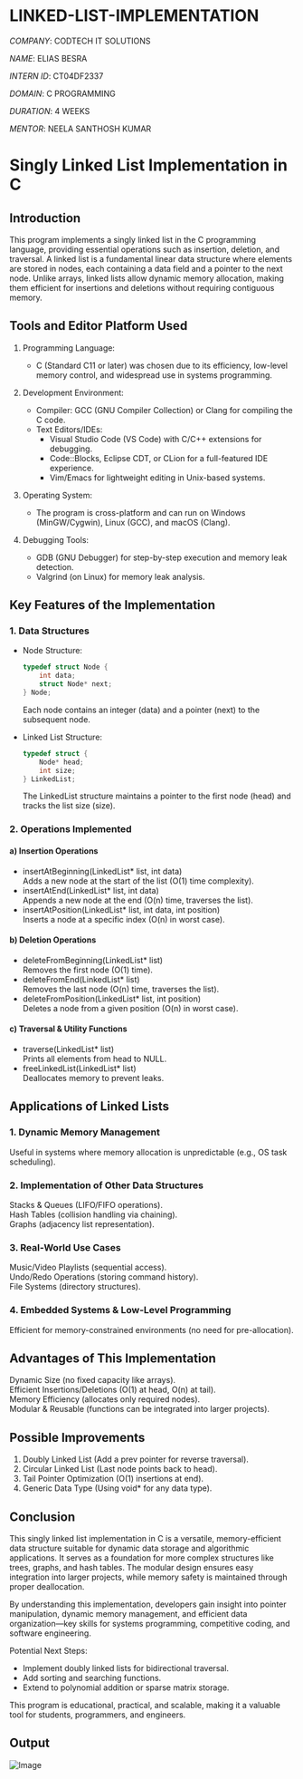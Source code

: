 # LINKED-LIST-IMPLEMENTATION

*COMPANY*: CODTECH IT SOLUTIONS

*NAME*: ELIAS BESRA

*INTERN ID*: CT04DF2337

*DOMAIN*: C PROGRAMMING

*DURATION*: 4 WEEKS

*MENTOR*: NEELA SANTHOSH KUMAR

# Singly Linked List Implementation in C  

## Introduction  
This program implements a singly linked list in the C programming language, providing essential operations such as insertion, deletion, and traversal. A linked list is a fundamental linear data structure where elements are stored in nodes, each containing a data field and a pointer to the next node. Unlike arrays, linked lists allow dynamic memory allocation, making them efficient for insertions and deletions without requiring contiguous memory.  

## Tools and Editor Platform Used  
1. Programming Language:  
   - C (Standard C11 or later) was chosen due to its efficiency, low-level memory control, and widespread use in systems programming.  

2. Development Environment:  
   - Compiler: GCC (GNU Compiler Collection) or Clang for compiling the C code.  
   - Text Editors/IDEs:  
     - Visual Studio Code (VS Code) with C/C++ extensions for debugging.  
     - Code::Blocks, Eclipse CDT, or CLion for a full-featured IDE experience.  
     - Vim/Emacs for lightweight editing in Unix-based systems.  

3. Operating System:  
   - The program is cross-platform and can run on Windows (MinGW/Cygwin), Linux (GCC), and macOS (Clang).  

4. Debugging Tools:  
   - GDB (GNU Debugger) for step-by-step execution and memory leak detection.  
   - Valgrind (on Linux) for memory leak analysis.  

## Key Features of the Implementation  

### 1. Data Structures  
- Node Structure:  
  ```c  
  typedef struct Node {  
      int data;  
      struct Node* next;  
  } Node;  
  ```  
  Each node contains an integer (data) and a pointer (next) to the subsequent node.  

- Linked List Structure:  
  ```c  
  typedef struct {  
      Node* head;  
      int size;  
  } LinkedList;  
  ```  
  The LinkedList structure maintains a pointer to the first node (head) and tracks the list size (size).  

### 2. Operations Implemented  

#### a) Insertion Operations  
- insertAtBeginning(LinkedList* list, int data)  
  Adds a new node at the start of the list (O(1) time complexity).  
- insertAtEnd(LinkedList* list, int data)  
  Appends a new node at the end (O(n) time, traverses the list).  
- insertAtPosition(LinkedList* list, int data, int position)  
  Inserts a node at a specific index (O(n) in worst case).  

#### b) Deletion Operations  
- deleteFromBeginning(LinkedList* list)  
  Removes the first node (O(1) time).  
- deleteFromEnd(LinkedList* list)  
  Removes the last node (O(n) time, traverses the list).  
- deleteFromPosition(LinkedList* list, int position)  
  Deletes a node from a given position (O(n) in worst case).  

#### c) Traversal & Utility Functions  
- traverse(LinkedList* list)  
  Prints all elements from head to NULL.  
- freeLinkedList(LinkedList* list)  
  Deallocates memory to prevent leaks.  

## Applications of Linked Lists  

### 1. Dynamic Memory Management  
Useful in systems where memory allocation is unpredictable (e.g., OS task scheduling).  

### 2. Implementation of Other Data Structures  
Stacks & Queues (LIFO/FIFO operations).  
Hash Tables (collision handling via chaining).  
Graphs (adjacency list representation).  

### 3. Real-World Use Cases  
Music/Video Playlists (sequential access).  
Undo/Redo Operations (storing command history).  
File Systems (directory structures).  

### 4. Embedded Systems & Low-Level Programming  
Efficient for memory-constrained environments (no need for pre-allocation).  

## Advantages of This Implementation  
Dynamic Size (no fixed capacity like arrays).  
Efficient Insertions/Deletions (O(1) at head, O(n) at tail).  
Memory Efficiency (allocates only required nodes).  
Modular & Reusable (functions can be integrated into larger projects).  

## Possible Improvements  
1. Doubly Linked List (Add a prev pointer for reverse traversal).  
2. Circular Linked List (Last node points back to head).  
3. Tail Pointer Optimization (O(1) insertions at end).  
4. Generic Data Type (Using void* for any data type).  

## Conclusion  
This singly linked list implementation in C is a versatile, memory-efficient data structure suitable for dynamic data storage and algorithmic applications. It serves as a foundation for more complex structures like trees, graphs, and hash tables. The modular design ensures easy integration into larger projects, while memory safety is maintained through proper deallocation.  

By understanding this implementation, developers gain insight into pointer manipulation, dynamic memory management, and efficient data organization—key skills for systems programming, competitive coding, and software engineering.  

Potential Next Steps:  
- Implement doubly linked lists for bidirectional traversal.  
- Add sorting and searching functions.  
- Extend to polynomial addition or sparse matrix storage.  

This program is educational, practical, and scalable, making it a valuable tool for students, programmers, and engineers.

## Output

![Image](https://github.com/user-attachments/assets/ae76fa1e-2ca7-45f7-add6-db88d5dbbd0c)
